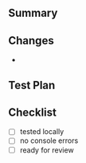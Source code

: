 ## Summary
<!-- what's this PR about? -->

## Changes
- 

## Test Plan
<!-- how did you test? -->

## Checklist
- [ ] tested locally
- [ ] no console errors
- [ ] ready for review
